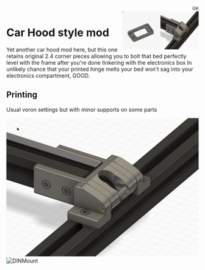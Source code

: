 <div style="text-align: right"><sub>GK</sub></div>
<img align="right" width="100" height="100" src="Images/Hinge.jpg">
<img align="right" width="100" height="100" src="Images/DIN mount.jpg">

# Car Hood style mod

Yet another car hood mod here, but this one retains original 2.4 corner pieces allowing you to bolt that bed perfectly level with the frame after you're done tinkering with the electronics box
In unlikely chance that your printed hinge melts your bed won't sag into your electronics compartment, GOOD.

## Printing

Usual voron settings but with minor supports on some parts

![Hinge](Images/Hinge.jpg?raw=true)
![DINMount](DINMount.jpg?raw=true)

